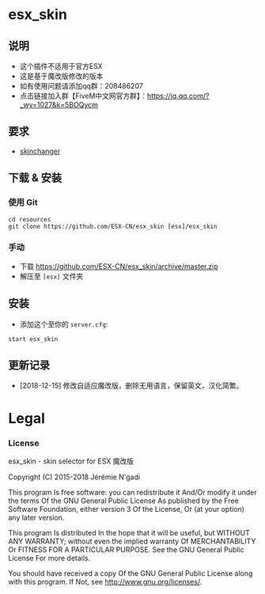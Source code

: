 # esx_skin

## 说明
- 这个插件不适用于官方ESX
- 这是基于魔改版修改的版本
- 如有使用问题请添加qq群：208486207
- 点击链接加入群【FiveM中文网官方群】：https://jq.qq.com/?_wv=1027&k=5BOQycm

## 要求
- [skinchanger](https://github.com/ESX-CN/skinchanger)

## 下载 & 安装

### 使用 Git
```
cd resources
git clone https://github.com/ESX-CN/esx_skin [esx]/esx_skin
```

### 手动
- 下载 https://github.com/ESX-CN/esx_skin/archive/master.zip
- 解压至 `[esx]` 文件夹

## 安装
- 添加这个至你的 `server.cfg`:

```
start esx_skin
```
## 更新记录
- [2018-12-15] 修改自适应魔改版，删除无用语言，保留英文，汉化简繁。

# Legal
### License
esx_skin - skin selector for ESX 魔改版

Copyright (C) 2015-2018 Jérémie N'gadi

This program Is free software: you can redistribute it And/Or modify it under the terms Of the GNU General Public License As published by the Free Software Foundation, either version 3 Of the License, Or (at your option) any later version.

This program Is distributed In the hope that it will be useful, but WITHOUT ANY WARRANTY; without even the implied warranty Of MERCHANTABILITY Or FITNESS FOR A PARTICULAR PURPOSE. See the GNU General Public License For more details.

You should have received a copy Of the GNU General Public License along with this program. If Not, see http://www.gnu.org/licenses/.
